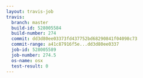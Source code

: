 ```yaml
---
layout: travis-job
travis:
  branch: master
  build-id: 528005584
  build-number: 274
  commit: dd3d80ee03373fd437752bd68290841f04098c73
  commit-range: a41c87916f5e...dd3d80ee0337
  job-id: 528005589
  job-number: 274.5
  os-name: osx
  test-result: 0
---
```

